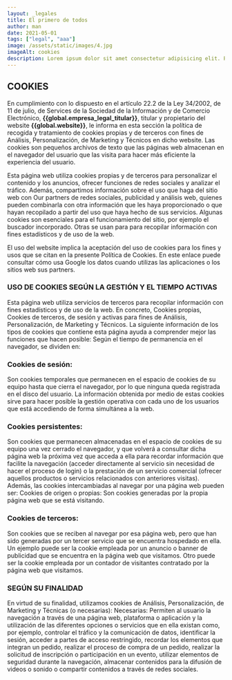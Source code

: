 ```yaml
---
layout: _legales
title: El primero de todos
author: man
date: 2021-05-01
tags: ["legal", "aaa"]
image: /assets/static/images/4.jpg
imageAlt: cookies
description: Lorem ipsum dolor sit amet consectetur adipisicing elit. Perferendis accusantium sit illo neque rem omnis quaerat, nam similique vitae delectus ad magni vel quo maxime, magnam placeat. Reprehenderit, distinctio aliquam?
---
```


## COOKIES
En cumplimiento con lo dispuesto en el artículo 22.2 de la Ley 34/2002, de 11 de julio, de Services de la Sociedad de la Información y de Comercio Electrónico, <b>{{global.empresa_legal_titular}}</b>, titular y propietario del website <b>{{global.website}}</b>, le informa en esta sección la política de recogida y tratamiento de cookies propias y de terceros con fines de Análisis, Personalización, de Marketing y Técnicos en dicho website. Las cookies son pequeños archivos de texto que las páginas web almacenan en el navegador del usuario que las visita para hacer más eficiente la experiencia del usuario.

 Esta página web utiliza cookies propias y de terceros para personalizar el contenido y los anuncios, ofrecer funciones de redes sociales y analizar el tráfico. Además, compartimos información sobre el uso que haga del sitio web con Our partners de redes sociales, publicidad y análisis web, quienes pueden combinarla con otra información que les haya proporcionado o que hayan recopilado a partir del uso que haya hecho de sus servicios. Algunas cookies son esenciales para el funcionamiento del sitio, por ejemplo el buscador incorporado. Otras se usan para para recopilar información con fines estadísticos y de uso de la web. 
 
 El uso del website implica la aceptación del uso de cookies para los fines y usos que se citan en la presente Política de Cookies. En este enlace puede consultar cómo usa Google los datos cuando utilizas las aplicaciones o los sitios web sus partners.

### USO DE COOKIES SEGÚN LA GESTIÓN Y EL TIEMPO ACTIVAS
Esta página web utiliza servicios de terceros para recopilar información con fines estadísticos y de uso de la web. En concreto, Cookies propias, Cookies de terceros, de sesión y activas para fines de Análisis, Personalización, de Marketing y Técnicos. La siguiente información de los tipos de cookies que contiene esta página ayuda a comprender mejor las funciones que hacen posible: Según el tiempo de permanencia en el navegador, se dividen en:
### Cookies de sesión:
Son cookies temporales que permanecen en el espacio de cookies de su equipo hasta que cierra el navegador, por lo que ninguna queda registrada en el disco del usuario. La información obtenida por medio de estas cookies sirve para hacer posible la gestión operativa con cada uno de los usuarios que está accediendo de forma simultánea a la web.
### Cookies persistentes: 
Son cookies que permanecen almacenadas en el espacio de cookies de su equipo una vez cerrado el navegador, y que volverá a consultar dicha página web la próxima vez que acceda a ella para recordar información que facilite la navegación (acceder directamente al servicio sin necesidad de hacer el proceso de login) o la prestación de un servicio comercial (ofrecer aquellos productos o servicios relacionados con anteriores visitas). Además, las cookies intercambiadas al navegar por una página web pueden ser: Cookies de origen o propias: Son cookies generadas por la propia página web que se está visitando.

### Cookies de terceros: 
Son cookies que se reciben al navegar por esa página web, pero que han sido generadas por un tercer servicio que se encuentra hospedado en ella. Un ejemplo puede ser la cookie empleada por un anuncio o banner de publicidad que se encuentra en la página web que visitamos. Otro puede ser la cookie empleada por un contador de visitantes contratado por la página web que visitamos.

### SEGÚN SU FINALIDAD 
En virtud de su finalidad, utilizamos cookies de Análisis, Personalización, de Marketing y Técnicas (o necesarias): Necesarias: Permiten al usuario la navegación a través de una página web, plataforma o aplicación y la utilización de las diferentes opciones o servicios que en ella existan como, por ejemplo, controlar el tráfico y la comunicación de datos, identificar la sesión, acceder a partes de acceso restringido, recordar los elementos que integran un pedido, realizar el proceso de compra de un pedido, realizar la solicitud de inscripción o participación en un evento, utilizar elementos de seguridad durante la navegación, almacenar contenidos para la difusión de videos o sonido o compartir contenidos a través de redes sociales.
